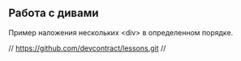 
## Работа с дивами

Пример наложения нескольких \<div> в определенном порядке.



 
// https://github.com/devcontract/lessons.git //

